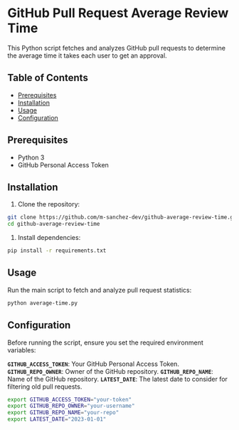 # GitHub Pull Request Average Review Time

This Python script fetches and analyzes GitHub pull requests to determine the average time it takes each user to get an approval.

## Table of Contents

- [Prerequisites](#prerequisites)
- [Installation](#installation)
- [Usage](#usage)
- [Configuration](#configuration)

## Prerequisites

- Python 3
- GitHub Personal Access Token

## Installation

1. Clone the repository:

```bash
git clone https://github.com/m-sanchez-dev/github-average-review-time.git
cd github-average-review-time
```

1. Install dependencies:

``` bash
pip install -r requirements.txt
```

## Usage

Run the main script to fetch and analyze pull request statistics:

``` bash
python average-time.py
```

## Configuration

Before running the script, ensure you set the required environment variables:

__`GITHUB_ACCESS_TOKEN`__: Your GitHub Personal Access Token.
__`GITHUB_REPO_OWNER`__: Owner of the GitHub repository.
__`GITHUB_REPO_NAME`__: Name of the GitHub repository.
__`LATEST_DATE`__: The latest date to consider for filtering old pull requests.

``` bash
export GITHUB_ACCESS_TOKEN="your-token"
export GITHUB_REPO_OWNER="your-username"
export GITHUB_REPO_NAME="your-repo"
export LATEST_DATE="2023-01-01"
```